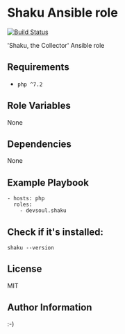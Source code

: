 Shaku Ansible role
=========
[![Build Status](https://travis-ci.com/devsoul/ansible-role-shaku.svg?branch=master)](https://travis-ci.com/devsoul/ansible-role-shaku)

'Shaku, the Collector' Ansible role

Requirements
------------
  - `php ^7.2` 

Role Variables
--------------
None

Dependencies
------------
None

Example Playbook
----------------
    - hosts: php
      roles:
        - devsoul.shaku

Check if it's installed:
------
    shaku --version

License
-------
MIT

Author Information
------------------

:-)
